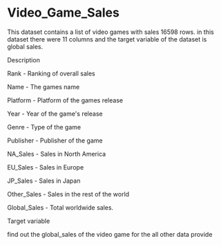 # Video_Game_Sales
This dataset contains a list of video games with sales 16598 rows. in this dataset there were 11 columns and the target variable of the dataset is global sales.

Description

Rank - Ranking of overall sales

Name - The games name

Platform - Platform of the games release

Year - Year of the game's release

Genre - Type of the game

Publisher - Publisher of the game

NA_Sales - Sales in North America

EU_Sales - Sales in Europe

JP_Sales - Sales in Japan

Other_Sales - Sales in the rest of the world

Global_Sales - Total worldwide sales.

Target variable

find out the global_sales of the video game for the all other data provide

